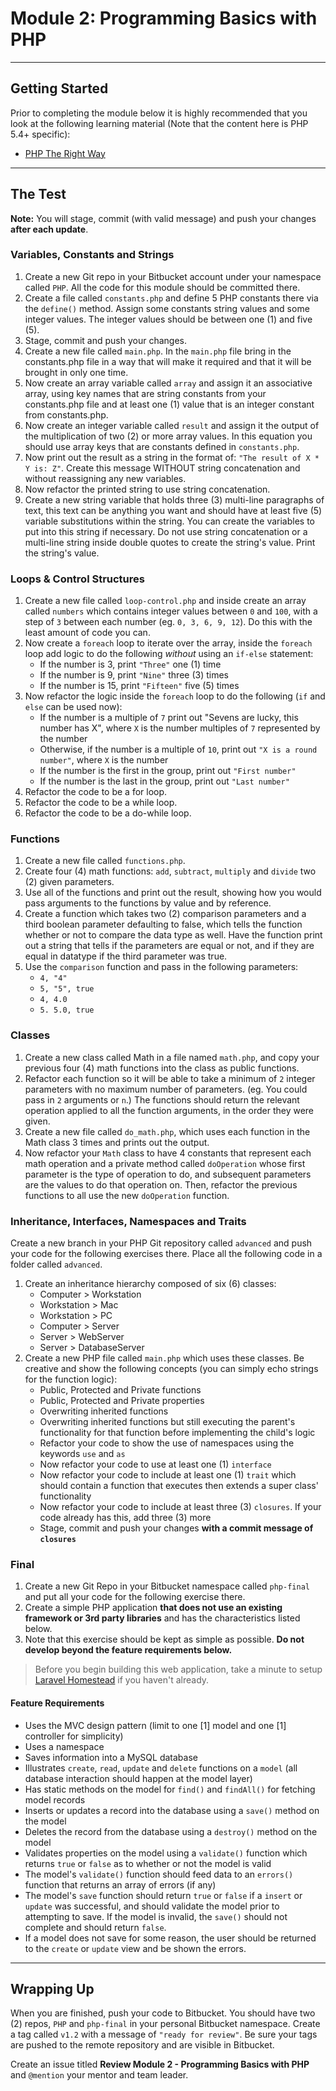 # Module 2: Programming Basics with PHP

***

## Getting Started

Prior to completing the module below it is highly recommended that you look at the following learning material (Note that the content here is PHP 5.4+ specific):

- [PHP The Right Way](http://phptherightway.com)

***

## The Test

**Note:** You will stage, commit (with valid message) and push your changes **after each update**.

### Variables, Constants and Strings

1. Create a new Git repo in your Bitbucket account under your namespace called `PHP`. All the code for this module should be committed there.
2. Create a file called `constants.php` and define 5 PHP constants there via the `define()` method. Assign some constants string values and some integer values. The integer values should be between one (1) and five (5).
3. Stage, commit and push your changes.
4. Create a new file called `main.php`. In the `main.php` file bring in the constants.php file in a way that will make it required and that it will be brought in only one time.
5. Now create an array variable called `array` and assign it an associative array, using key names that are string constants from your constants.php file and at least one (1) value that is an integer constant from constants.php.
6. Now create an integer variable called `result` and assign it the output of the multiplication of two (2) or more array values. In this equation you should use array keys that are constants defined in `constants.php`.
7. Now print out the result as a string in the format of: `"The result of X * Y is: Z"`. Create this message WITHOUT string concatenation and without reassigning any new variables.
8. Now refactor the printed string to use string concatenation.
9. Create a new string variable that holds three (3) multi-line paragraphs of text, this text can be anything you want and should have at least five (5) variable substitutions within the string. You can create the variables to put into this string if necessary. Do not use string concatenation or a multi-line string inside double quotes to create the string's value. Print the string's value.

### Loops & Control Structures

1. Create a new file called `loop-control.php` and inside create an array called `numbers` which contains integer values between `0` and `100`, with a step of `3` between each number (eg. `0, 3, 6, 9, 12`). Do this with the least amount of code you can.
2. Now create a `foreach` loop to iterate over the array, inside the `foreach` loop add logic to do the following *without* using an `if-else` statement:
    - If the number is 3, print `"Three"` one (1) time  
    - If the number is 9, print `"Nine"` three (3) times  
    - If the number is 15, print `"Fifteen"` five (5) times  
3. Now refactor the logic inside the `foreach` loop to do the following (`if` and `else` can be used now):  
    - If the number is a multiple of `7` print out "Sevens are lucky, this number has X", where `X` is the number multiples of `7` represented by the number  
    - Otherwise, if the number is a multiple of `10`, print out `"X is a round number"`, where `X` is the number  
    - If the number is the first in the group, print out `"First number"`  
    - If the number is the last in the group, print out `"Last number"`  
4. Refactor the code to be a for loop.
5. Refactor the code to be a while loop.
6. Refactor the code to be a do-while loop.

### Functions

1. Create a new file called `functions.php`.
2. Create four (4) math functions: `add`, `subtract`, `multiply` and `divide` two (2) given parameters.
3. Use all of the functions and print out the result, showing how you would pass arguments to the functions by value and by reference.
4. Create a function which takes two (2) comparison parameters and a third boolean parameter defaulting to false, which tells the function whether or not to compare the data type as well. Have the function print out a string that tells if the parameters are equal or not, and if they are equal in datatype if the third parameter was true.
5. Use the `comparison` function and pass in the following parameters:
    - `4, "4"`  
    - `5, "5", true`  
    - `4, 4.0`  
    - `5. 5.0, true`  

### Classes

1. Create a new class called Math in a file named `math.php`, and copy your previous four (4) math functions into the class as public functions.
2. Refactor each function so it will be able to take a minimum of `2` integer parameters with no maximum number of parameters. (eg. You could pass in `2` arguments or `n`.) The functions should return the relevant operation applied to all the function arguments, in the order they were given.
3. Create a new file called `do_math.php`, which uses each function in the Math class 3 times and prints out the output.
4. Now refactor your `Math` class to have 4 constants that represent each math operation and a private method called `doOperation` whose first parameter is the type of operation to do, and subsequent parameters are the values to do that operation on. Then, refactor the previous functions to all use the new `doOperation` function.

### Inheritance, Interfaces, Namespaces and Traits

Create a new branch in your PHP Git repository called `advanced` and push your code for the following exercises there. Place all the following code in a folder called `advanced`.

1. Create an inheritance hierarchy composed of six (6) classes:
    - Computer > Workstation
    - Workstation > Mac
    - Workstation > PC
    - Computer > Server
    - Server > WebServer
    -	Server > DatabaseServer
2. Create a new PHP file called `main.php` which uses these classes. Be creative and show the following concepts (you can simply echo strings for the function logic):
    - Public, Protected and Private functions
    - Public, Protected and Private properties
    - Overwriting inherited functions
    - Overwriting inherited functions but still executing the parent's functionality for that function before implementing the child's logic
    - Refactor your code to show the use of namespaces using the keywords `use` and `as`
    - Now refactor your code to use at least one (1) `interface`
    - Now refactor your code to include at least one (1) `trait` which should contain a function that executes then extends a super class' functionality
    - Now refactor your code to include at least three (3) `closures`. If your code already has this, add three (3) more
    - Stage, commit and push your changes **with a commit message of `closures`**

### Final

1. Create a new Git Repo in your Bitbucket namespace called `php-final` and put all your code for the following exercise there.
2. Create a simple PHP application **that does not use an existing framework or 3rd party libraries** and has the characteristics listed below.
3. Note that this exercise should be kept as simple as possible. **Do not develop beyond the feature requirements below.**

> Before you begin building this web application, take a minute to setup [Laravel Homestead](http://laravel.com/docs/master/homestead) if you haven't already.

#### Feature Requirements

- Uses the MVC design pattern (limit to one [1] model and one [1] controller for simplicity)
- Uses a namespace
- Saves information into a MySQL database
- Illustrates `create`, `read`, `update` and `delete` functions on a `model` (all database interaction should happen at the model layer)
- Has static methods on the model for `find()` and `findAll()` for fetching model records
- Inserts or updates a record into the database using a `save()` method on the model
- Deletes the record from the database using a `destroy()` method on the model
- Validates properties on the model using a `validate()` function which returns `true` or `false` as to whether or not the model is valid
- The model's `validate()` function should feed data to an `errors()` function that returns an array of errors (if any)
- The model's `save` function should return `true` or `false` if a `insert` or `update` was successful, and should validate the model prior to attempting to save. If the model is invalid, the `save()` should not complete and should return `false`.
- If a model does not save for some reason, the user should be returned to the `create` or `update` view and be shown the errors.

***

## Wrapping Up

When you are finished, push your code to Bitbucket. You should have two (2) repos, `PHP` and `php-final` in your personal Bitbucket namespace. Create a tag called `v1.2` with a message of `"ready for review"`. Be sure your tags are pushed to the remote repository and are visible in Bitbucket.

Create an issue titled **Review Module 2 - Programming Basics with PHP** and `@mention` your mentor and team leader.
